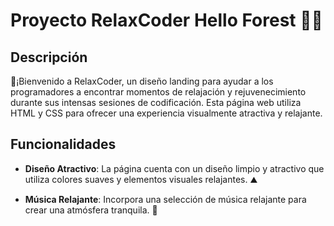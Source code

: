 # Proyecto RelaxCoder Hello Forest 👩‍💻

## Descripción
🌲¡Bienvenido a RelaxCoder, un diseño landing para ayudar a los programadores a encontrar momentos de relajación y rejuvenecimiento durante sus intensas sesiones de codificación. Esta página web utiliza HTML y CSS para ofrecer una experiencia visualmente atractiva y relajante.

## Funcionalidades
- **Diseño Atractivo**: La página cuenta con un diseño limpio y atractivo que utiliza colores suaves y elementos visuales relajantes. ⛰️

- **Música Relajante**: Incorpora una selección de música relajante para crear una atmósfera tranquila. 🌸
